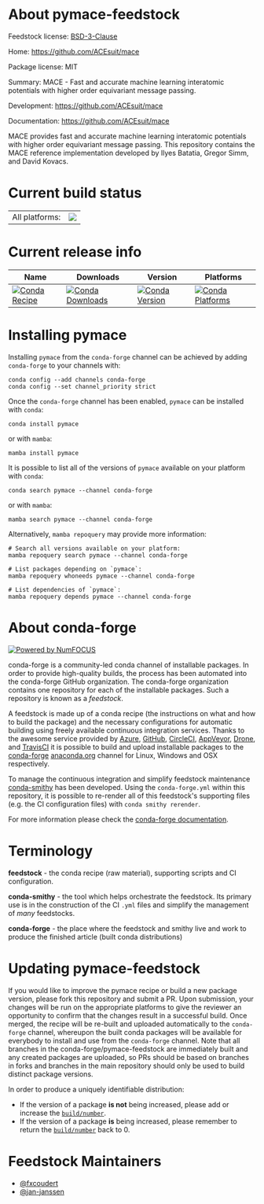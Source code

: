 About pymace-feedstock
======================

Feedstock license: [BSD-3-Clause](https://github.com/conda-forge/pymace-feedstock/blob/main/LICENSE.txt)

Home: https://github.com/ACEsuit/mace

Package license: MIT

Summary: MACE - Fast and accurate machine learning interatomic potentials with higher order equivariant message passing.

Development: https://github.com/ACEsuit/mace

Documentation: https://github.com/ACEsuit/mace

MACE provides fast and accurate machine learning interatomic
potentials with higher order equivariant message passing. This
repository contains the MACE reference implementation developed
by Ilyes Batatia, Gregor Simm, and David Kovacs.


Current build status
====================


<table><tr><td>All platforms:</td>
    <td>
      <a href="https://dev.azure.com/conda-forge/feedstock-builds/_build/latest?definitionId=19239&branchName=main">
        <img src="https://dev.azure.com/conda-forge/feedstock-builds/_apis/build/status/pymace-feedstock?branchName=main">
      </a>
    </td>
  </tr>
</table>

Current release info
====================

| Name | Downloads | Version | Platforms |
| --- | --- | --- | --- |
| [![Conda Recipe](https://img.shields.io/badge/recipe-pymace-green.svg)](https://anaconda.org/conda-forge/pymace) | [![Conda Downloads](https://img.shields.io/conda/dn/conda-forge/pymace.svg)](https://anaconda.org/conda-forge/pymace) | [![Conda Version](https://img.shields.io/conda/vn/conda-forge/pymace.svg)](https://anaconda.org/conda-forge/pymace) | [![Conda Platforms](https://img.shields.io/conda/pn/conda-forge/pymace.svg)](https://anaconda.org/conda-forge/pymace) |

Installing pymace
=================

Installing `pymace` from the `conda-forge` channel can be achieved by adding `conda-forge` to your channels with:

```
conda config --add channels conda-forge
conda config --set channel_priority strict
```

Once the `conda-forge` channel has been enabled, `pymace` can be installed with `conda`:

```
conda install pymace
```

or with `mamba`:

```
mamba install pymace
```

It is possible to list all of the versions of `pymace` available on your platform with `conda`:

```
conda search pymace --channel conda-forge
```

or with `mamba`:

```
mamba search pymace --channel conda-forge
```

Alternatively, `mamba repoquery` may provide more information:

```
# Search all versions available on your platform:
mamba repoquery search pymace --channel conda-forge

# List packages depending on `pymace`:
mamba repoquery whoneeds pymace --channel conda-forge

# List dependencies of `pymace`:
mamba repoquery depends pymace --channel conda-forge
```


About conda-forge
=================

[![Powered by
NumFOCUS](https://img.shields.io/badge/powered%20by-NumFOCUS-orange.svg?style=flat&colorA=E1523D&colorB=007D8A)](https://numfocus.org)

conda-forge is a community-led conda channel of installable packages.
In order to provide high-quality builds, the process has been automated into the
conda-forge GitHub organization. The conda-forge organization contains one repository
for each of the installable packages. Such a repository is known as a *feedstock*.

A feedstock is made up of a conda recipe (the instructions on what and how to build
the package) and the necessary configurations for automatic building using freely
available continuous integration services. Thanks to the awesome service provided by
[Azure](https://azure.microsoft.com/en-us/services/devops/), [GitHub](https://github.com/),
[CircleCI](https://circleci.com/), [AppVeyor](https://www.appveyor.com/),
[Drone](https://cloud.drone.io/welcome), and [TravisCI](https://travis-ci.com/)
it is possible to build and upload installable packages to the
[conda-forge](https://anaconda.org/conda-forge) [anaconda.org](https://anaconda.org/)
channel for Linux, Windows and OSX respectively.

To manage the continuous integration and simplify feedstock maintenance
[conda-smithy](https://github.com/conda-forge/conda-smithy) has been developed.
Using the ``conda-forge.yml`` within this repository, it is possible to re-render all of
this feedstock's supporting files (e.g. the CI configuration files) with ``conda smithy rerender``.

For more information please check the [conda-forge documentation](https://conda-forge.org/docs/).

Terminology
===========

**feedstock** - the conda recipe (raw material), supporting scripts and CI configuration.

**conda-smithy** - the tool which helps orchestrate the feedstock.
                   Its primary use is in the construction of the CI ``.yml`` files
                   and simplify the management of *many* feedstocks.

**conda-forge** - the place where the feedstock and smithy live and work to
                  produce the finished article (built conda distributions)


Updating pymace-feedstock
=========================

If you would like to improve the pymace recipe or build a new
package version, please fork this repository and submit a PR. Upon submission,
your changes will be run on the appropriate platforms to give the reviewer an
opportunity to confirm that the changes result in a successful build. Once
merged, the recipe will be re-built and uploaded automatically to the
`conda-forge` channel, whereupon the built conda packages will be available for
everybody to install and use from the `conda-forge` channel.
Note that all branches in the conda-forge/pymace-feedstock are
immediately built and any created packages are uploaded, so PRs should be based
on branches in forks and branches in the main repository should only be used to
build distinct package versions.

In order to produce a uniquely identifiable distribution:
 * If the version of a package **is not** being increased, please add or increase
   the [``build/number``](https://docs.conda.io/projects/conda-build/en/latest/resources/define-metadata.html#build-number-and-string).
 * If the version of a package **is** being increased, please remember to return
   the [``build/number``](https://docs.conda.io/projects/conda-build/en/latest/resources/define-metadata.html#build-number-and-string)
   back to 0.

Feedstock Maintainers
=====================

* [@fxcoudert](https://github.com/fxcoudert/)
* [@jan-janssen](https://github.com/jan-janssen/)

